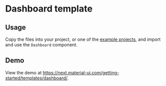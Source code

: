 # Dashboard template

## Usage

Copy the files into your project, or one of the [example projects](https://github.com/mui-org/material-ui/tree/next/examples), and import and use the `Dashboard` component.

## Demo

View the demo at https://next.material-ui.com/getting-started/templates/dashboard/.
